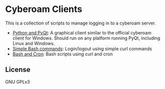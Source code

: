Cyberoam Clients
================

This is a collection of scripts to manage logging in to a cyberoam server.

* [Python and PyQt](https://github.com/siddharthasahu/cyberoam-clients/tree/master/python-and-pyqt): A graphical client similar to the official cyberoam client for Windows. Should run on any platform running PyQt, including Linux and Windows.
* [Simple Bash commands](https://github.com/siddharthasahu/cyberoam-clients/tree/master/simple-bash): Login/logout using simple curl commands
* [Bash and Cron](https://github.com/siddharthasahu/cyberoam-clients/tree/master/bash-and-cron): Bash scripts using curl and cron

License
-------
GNU GPLv3

